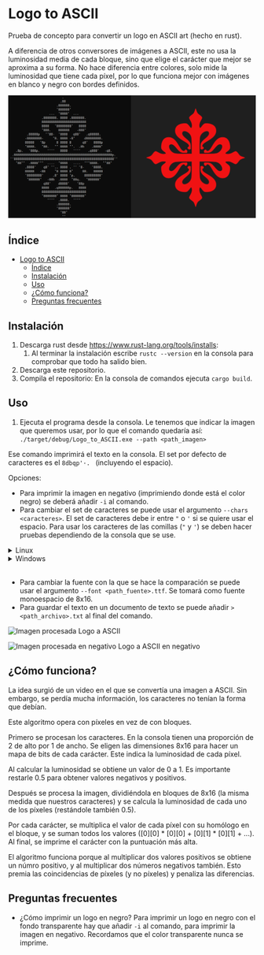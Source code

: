 # Logo to ASCII

Prueba de concepto para convertir un logo en ASCII art (hecho en rust).

A diferencia de otros conversores de imágenes a ASCII, este no usa la luminosidad media de cada bloque, sino que elige el carácter que mejor se aproxima a su forma. No hace diferencia entre colores, solo mide la luminosidad que tiene cada píxel, por lo que funciona mejor con imágenes en blanco y negro con bordes definidos.

![Cruz de Calatrava](./images/cruz.png)

## Índice
- [Logo to ASCII](#logo-to-ascii)
  - [Índice](#índice)
  - [Instalación](#instalación)
  - [Uso](#uso)
  - [¿Cómo funciona?](#cómo-funciona)
  - [Preguntas frecuentes](#preguntas-frecuentes)

## Instalación

1. Descarga rust desde https://www.rust-lang.org/tools/installs:
   1. Al terminar la instalación escribe `rustc --version` en la consola para comprobar que todo ha salido bien.
2. Descarga este repositorio.
3. Compila el repositorio: En la consola de comandos ejecuta `cargo build`.

## Uso

1. Ejecuta el programa desde la consola. Le tenemos que indicar la imagen que queremos usar, por lo que el comando quedaría así:
   ```./target/debug/Logo_to_ASCII.exe --path <path_imagen>```

Ese comando imprimirá el texto en la consola. El set por defecto de caracteres es el `8dbqp'·. ` (incluyendo el espacio).

Opciones:
* Para imprimir la imagen en negativo (imprimiendo donde está el color negro) se deberá añadir `-i` al comando.
* Para cambiar el set de caracteres se puede usar el argumento `--chars <caracteres>`. El set de caracteres debe ir entre `"` o `'` si se quiere usar el espacio. 
Para usar los caracteres de las comillas (`"` y `'`) se deben hacer pruebas dependiendo de la consola que se use.

<details>
<summary>Linux</summary>

Se puede usar la barra invertida sin nungún problema: `--chars "chars'\""` usará `chars"'`.

</details>

<details>
<summary>Windows</summary>

* Powershell: `--chars "chars' \"` usará `chars' "`. Siempre tiene que haber un espacio antes de `\`. Si no, tomará `\` como carácter.
* CMD: `--chars "chars'\"` usará `chars'"`.

</details>
<br>

* Para cambiar la fuente con la que se hace la comparación se puede usar el argumento `--font <path_fuente>.ttf`. Se tomará como fuente monoespacio de 8x16.
* Para guardar el texto en un documento de texto se puede añadir `> <path_archivo>.txt` al final del comando.

![Imagen procesada](./images/image.png)
Logo a ASCII

![Imagen procesada en negativo](./images/image-i.png)
Logo a ASCII en negativo

## ¿Cómo funciona?

La idea surgió de un video en el que se convertía una imagen a ASCII. Sin embargo, se perdía mucha información, los caracteres no tenían la forma que debían.

Este algoritmo opera con píxeles en vez de con bloques.

Primero se procesan los caracteres. En la consola tienen una proporción de 2 de alto por 1 de ancho. Se eligen las dimensiones 8x16 para hacer un mapa de bits de cada carácter. Este indica la luminosidad de cada píxel.

Al calcular la luminosidad se obtiene un valor de 0 a 1. Es importante restarle 0.5 para obtener valores negativos y positivos.

Después se procesa la imagen, dividiéndola en bloques de 8x16 (la misma medida que nuestros caracteres) y se calcula la luminosidad de cada uno de los píxeles (restándole también 0.5). 

Por cada carácter, se multiplica el valor de cada píxel con su homólogo en el bloque, y se suman todos los valores ([0][0] * [0][0] + [0][1] * [0][1] + ...). Al final, se imprime el carácter con la puntuación más alta.

El algoritmo funciona porque al multiplicar dos valores positivos se obtiene un númro positivo, y al multiplicar dos números negativos también. Esto premia las coincidencias de píxeles (y no píxeles) y penaliza las diferencias.

## Preguntas frecuentes

* ¿Cómo imprimir un logo en negro?
  Para imprimir un logo en negro con el fondo transparente hay que añadir `-i` al comando, para imprimir la imagen en negativo. Recordamos que el color transparente nunca se imprime.